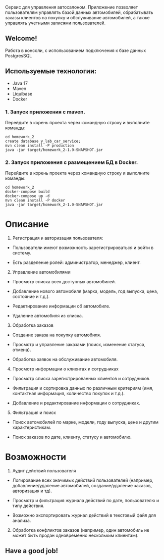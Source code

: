 Сервис для управления автосалоном. Приложение позволяет пользователям управлять базой данных автомобилей, обрабатывать заказы клиентов на покупку и обслуживание автомобилей, а также управлять учетными записями пользователей.



## Welcome!

Работа в консоли, с использованием подключения к базе данных PostgresSQL

## Используемые технологии:

* Java 17
* Maven
* Liquibase
* Docker

### 1. Запуск приложения с maven.
Перейдите в корень проекта через командную строку и выполните команды:

```
cd homework_2
create database y_lab_car_service;
mvn clean install -P production
java -jar target/homework_2-1.0-SNAPSHOT.jar 
```

### 2. Запуск приложения c размещением БД в Docker.

Перейдите в корень проекта через командную строку и выполните команды:

```
cd homework_2
docker-compose build
docker-compose up -d
mvn clean install -P docker
java -jar target/homework_2-1.0-SNAPSHOT.jar 
```


# Описание
1. Регистрация и авторизация пользователя:

- Пользователи имеют возможность зарегистрироваться и войти в систему.

- Есть разделение ролей: администратор, менеджер, клиент.

2. Управление автомобилями

- Просмотр списка всех доступных автомобилей.

- Добавление нового автомобиля (марка, модель, год выпуска, цена, состояние и т.д.).

- Редактирование информации об автомобиле.

- Удаление автомобиля из списка.

3. Обработка заказов

- Создание заказа на покупку автомобиля.

- Просмотр и управление заказами (поиск, изменение статуса, отмена).

- Обработка заявок на обслуживание автомобиля.

4. Просмотр информации о клиентах и сотрудниках

- Просмотр списка зарегистрированных клиентов и сотрудников.

- Фильтрация и сортировка данных по различным критериям (имя, контактная информация, количество покупок и т.д.).

- Добавление и редактирование информации о сотрудниках.

5. Фильтрация и поиск

- Поиск автомобилей по марке, модели, году выпуска, цене и другим характеристикам.

- Поиск заказов по дате, клиенту, статусу и автомобилю.



# Возможности
1. Аудит действий пользователя

- Логирование всех значимых действий пользователей (например, добавление/удаление автомобилей, создание/удаление заказов, авторизация и тд).

- Просмотр и фильтрация журнала действий по дате, пользователю и типу действия.

- Возможно экспортировать журнал действий в текстовый файл для анализа.

2. Обработка конфликтов заказов (например, один автомобиль не может быть продан одновременно нескольким клиентам).


## Have a good job!